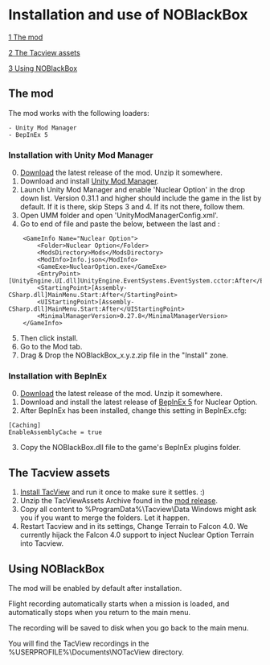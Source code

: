 # Installation and use of NOBlackBox
[1 The mod](./INSTALL.md#the-mod)

[2 The Tacview assets](./INSTALL.md#the-tacview-assets)

[3 Using NOBlackBox](./INSTALL.md#using-noblackbox)


## The mod
The mod works with the following loaders:

	- Unity Mod Manager
	- BepInEx 5

### Installation with Unity Mod Manager
0. [Download](https://github.com/KopterBuzz/NOBlackBox/releases/latest) the latest release of the mod. Unzip it somewhere.
1. Download and install [Unity Mod Manager](https://www.nexusmods.com/site/mods/21).
2. Launch Unity Mod Manager and enable 'Nuclear Option' in the drop down list. Version 0.31.1 and higher should include the game in the list by default. If it is there, skip Steps 3 and 4. If its not there, follow them.
3. Open UMM folder and open 'UnityModManagerConfig.xml'.
4. Go to end of file and paste the below, between the last </GameInfo> and </Config> : 
```
	<GameInfo Name="Nuclear Option">
		<Folder>Nuclear Option</Folder>
		<ModsDirectory>Mods</ModsDirectory>
		<ModInfo>Info.json</ModInfo>
		<GameExe>NuclearOption.exe</GameExe>
		<EntryPoint>[UnityEngine.UI.dll]UnityEngine.EventSystems.EventSystem.cctor:After</EntryPoint>
		<StartingPoint>[Assembly-CSharp.dll]MainMenu.Start:After</StartingPoint>
		<UIStartingPoint>[Assembly-CSharp.dll]MainMenu.Start:After</UIStartingPoint>
		<MinimalManagerVersion>0.27.8</MinimalManagerVersion>
	</GameInfo>
```
5. Then click install.
6. Go to the Mod tab.
7. Drag & Drop the NOBlackBox_x.y.z.zip file in the "Install" zone.

### Installation with BepInEx
0. [Download](https://github.com/KopterBuzz/NOBlackBox/releases) the latest release of the mod. Unzip it somewhere.
1. Download and install the latest release of [BepInEx 5](https://github.com/BepInEx/BepInEx/releases/latest) for Nuclear Option.
2. After BepInEx has been installed, change this setting in BepInEx.cfg:
```
[Caching]
EnableAssemblyCache = true
```
3. Copy the NOBlackBox.dll file to the game's BepInEx plugins folder.

## The Tacview assets
1. [Install TacView](https://www.tacview.net/download/latest/en/) and run it once to make sure it settles. :)
2. Unzip the TacViewAssets Archive found in the [mod release](https://github.com/KopterBuzz/NOBlackBox/releases/latest).
3. Copy all content to %ProgramData%\Tacview\Data
	Windows might ask you if you want to merge the folders. Let it happen.
4. Restart Tacview and in its settings, Change Terrain to Falcon 4.0. We currently hijack the Falcon 4.0 support to inject Nuclear Option Terrain into Tacview.
## Using NOBlackBox
The mod will be enabled by default after installation.

Flight recording automatically starts when a mission is loaded, and automatically stops when you return to the main menu.

The recording will be saved to disk when you go back to the main menu.

You will find the TacView recordings in the %USERPROFILE%\Documents\NOTacView directory.